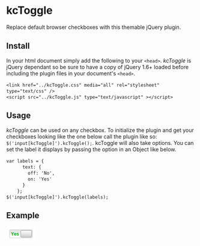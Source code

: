 # kcToggle

Replace default browser checkboxes with this themable jQuery plugin.

## Install
In your html document simply add the following to your `<head>`. *kcToggle* is jQuery dependant so be sure to have a copy of jQuery 1.6+ loaded before including the plugin files in your document's `<head>`.
```
<link href="../kcToggle.css" media="all" rel="stylesheet" type="text/css" />
<script src="../kcToggle.js" type="text/javascript" ></script>
```

## Usage
*kcToggle* can be used on any checkbox. To initialize the plugin and get your checkboxes looking like the one below call the plugin like so: `$('input[kcToggle]').kcToggle();`. kcToggle will also take options. You can set the label it displays by passing the option in an Object like below.
```
var labels = {
      text: {
        off: 'No',
        on: 'Yes'
      }
    };
$('input[kcToggle]').kcToggle(labels);
```

## Example
![kcToggle](https://raw.githubusercontent.com/kevinchappell/kcToggle/master/example/example.png)